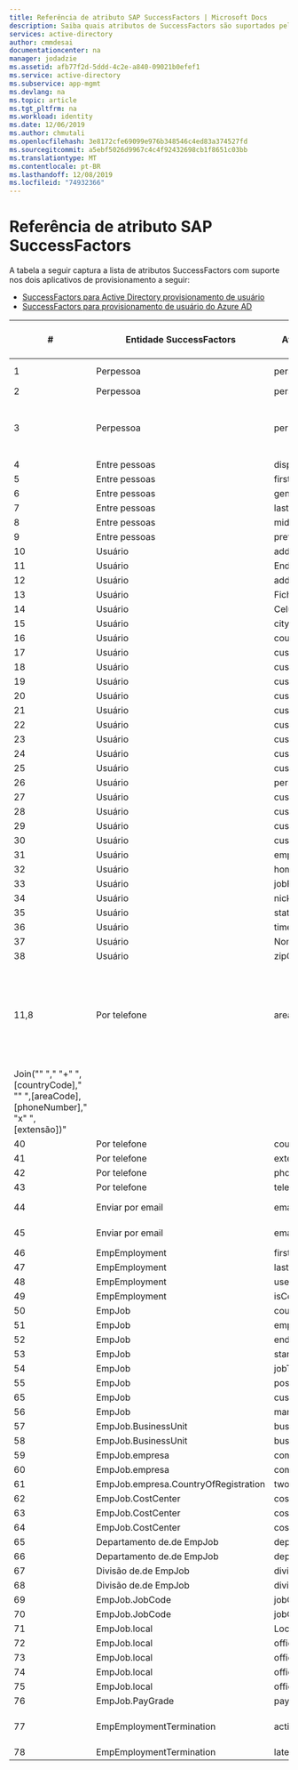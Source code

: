 ```yaml
---
title: Referência de atributo SAP SuccessFactors | Microsoft Docs
description: Saiba quais atributos de SuccessFactors são suportados pelo provisionamento controlado por SuccessFactors-HR
services: active-directory
author: cmmdesai
documentationcenter: na
manager: jodadzie
ms.assetid: afb77f2d-5ddd-4c2e-a840-09021b0efef1
ms.service: active-directory
ms.subservice: app-mgmt
ms.devlang: na
ms.topic: article
ms.tgt_pltfrm: na
ms.workload: identity
ms.date: 12/06/2019
ms.author: chmutali
ms.openlocfilehash: 3e8172cfe69099e976b348546c4ed83a374527fd
ms.sourcegitcommit: a5ebf5026d9967c4c4f92432698cb1f8651c03bb
ms.translationtype: MT
ms.contentlocale: pt-BR
ms.lasthandoff: 12/08/2019
ms.locfileid: "74932366"
---
```

# <a name="sap-successfactors-attribute-reference"></a>Referência de atributo SAP SuccessFactors

A tabela a seguir captura a lista de atributos SuccessFactors com suporte nos dois aplicativos de provisionamento a seguir: 
* [SuccessFactors para Active Directory provisionamento de usuário](../saas-apps/sap-successfactors-inbound-provisioning-tutorial.md)
* [SuccessFactors para provisionamento de usuário do Azure AD](../saas-apps/sap-successfactors-inbound-provisioning-cloud-only-tutorial.md) 

| \#                                                                                          | Entidade SuccessFactors                  | Atributo SuccessFactors     | Tipo de operação | Caminho da API do SuccessFactors OData                                                              | Mapeamento de atributo padrão AD/AD do Azure   | Comentário de processamento                                                                                                                                        |
|---------------------------------------------------------------------------------------------|----------------------------------------|------------------------------|----------------|--------------------------------------------------------------------------------------------|-----------------------------------------|----------------------------------------------------------------------------------------------------------------------------------------------------------|
| 1                                                                                           | Perpessoa                              | personIdExternal             | Leitura           | Perpessoa/personIdExternal                                                                 | employeeId                              | Usado como atributo correspondente                                                                                                                               |
| 2                                                                                           | Perpessoa                              | personId                     | Leitura           | Perpessoa/pessoaid                                                                         | \[não mapeado\]                          | ND                                                                                                                                                       |
| 3                                                                                           | Perpessoa                              | perPersonUuid                | Leitura           | Perpessoa/perPersonUuid                                                                    | \[não mapeado \- usado como âncora de origem\] | Durante a sincronização inicial, o serviço de provisionamento vincula o personUuid a objectGuid\. existentes                                                              |
| 4                                                                                           | Entre pessoas                            | displayName                  | Leitura           | Perperson/personalInfoNav/displayName                                                      | displayName                             | ND                                                                                                                                                       |
| 5                                                                                           | Entre pessoas                            | firstName                    | Leitura           | Perperson/personalInfoNav/firstName                                                        | givenName                               | ND                                                                                                                                                       |
| 6                                                                                           | Entre pessoas                            | gender                       | Leitura           | Perperson/personalInfoNav/sexo                                                           | \[não mapeado\]                          | ND                                                                                                                                                       |
| 7                                                                                           | Entre pessoas                            | lastName                     | Leitura           | Perperson/personalInfoNav/lastName                                                         | sn                                      | ND                                                                                                                                                       |
| 8                                                                                           | Entre pessoas                            | middleName                   | Leitura           | Perperson/personalInfoNav/middleware                                                       | \[não mapeado\]                          | ND                                                                                                                                                       |
| 9                                                                                           | Entre pessoas                            | preferência                | Leitura           | Perperson/personalInfoNav/preferencialname                                                    | \[não mapeado\]                          | ND                                                                                                                                                       |
| 10                                                                                          | Usuário                                   | addressLine1                 | Leitura           | Perperson/employmentNav/userNav/addressLine1                                               | streetAddress                           | ND                                                                                                                                                       |
| 11                                                                                          | Usuário                                   | Endereço2                 | Leitura           | Perperson/employmentNav/userNav/Endereço2                                               | \[não mapeado\]                          | ND                                                                                                                                                       |
| 12                                                                                          | Usuário                                   | addressLIne3                 | Leitura           | Perperson/employmentNav/userNav/addressLIne3                                               | \[não mapeado\]                          | ND                                                                                                                                                       |
| 13                                                                                          | Usuário                                   | Ficha                | Leitura           | Perperson/employmentNav/userNav/ficha                                              | \[não mapeado\]                          | ND                                                                                                                                                       |
| 14                                                                                          | Usuário                                   | Celular                    | Leitura           | Perperson/employmentNav/userNav/celular                                                  | \[não mapeado\]                          | ND                                                                                                                                                       |
| 15                                                                                          | Usuário                                   | city                         | Leitura           | Perperson/employmentNav/userNav/City                                                       | l                                       | ND                                                                                                                                                       |
| 16                                                                                          | Usuário                                   | country                      | Leitura           | Perpessoalmente/employmentNav/userNav/país                                                    | co                                      | ND                                                                                                                                                       |
| 17                                                                                          | Usuário                                   | custom01                     | Leitura           | Perperson/employmentNav/userNav/custom01                                                   | \[não mapeado\]                          | ND                                                                                                                                                       |
| 18                                                                                          | Usuário                                   | custom02                     | Leitura           | Perperson/employmentNav/userNav/custom02                                                   | \[não mapeado\]                          | ND                                                                                                                                                       |
| 19                                                                                          | Usuário                                   | custom03                     | Leitura           | Perperson/employmentNav/userNav/custom03                                                   | \[não mapeado\]                          | ND                                                                                                                                                       |
| 20                                                                                          | Usuário                                   | custom04                     | Leitura           | Perperson/employmentNav/userNav/custom04                                                   | \[não mapeado\]                          | ND                                                                                                                                                       |
| 21                                                                                          | Usuário                                   | custom05                     | Leitura           | Perperson/employmentNav/userNav/custom05                                                   | \[não mapeado\]                          | ND                                                                                                                                                       |
| 22                                                                                          | Usuário                                   | custom06                     | Leitura           | Perperson/employmentNav/userNav/custom06                                                   | \[não mapeado\]                          | ND                                                                                                                                                       |
| 23                                                                                          | Usuário                                   | custom07                     | Leitura           | Perperson/employmentNav/userNav/custom07                                                   | \[não mapeado\]                          | ND                                                                                                                                                       |
| 24                                                                                          | Usuário                                   | custom08                     | Leitura           | Perperson/employmentNav/userNav/custom08                                                   | \[não mapeado\]                          | ND                                                                                                                                                       |
| 25                                                                                          | Usuário                                   | custom09                     | Leitura           | Perperson/employmentNav/userNav/custom09                                                   | \[não mapeado\]                          | ND                                                                                                                                                       |
| 26                                                                                          | Usuário                                   | personalizado10                     | Leitura           | Perperson/employmentNav/userNav/personalizado10                                                   | \[não mapeado\]                          | ND                                                                                                                                                       |
| 27                                                                                          | Usuário                                   | custom11                     | Leitura           | Perperson/employmentNav/userNav/custom11                                                   | \[não mapeado\]                          | ND                                                                                                                                                       |
| 28                                                                                          | Usuário                                   | custom12                     | Leitura           | Perperson/employmentNav/userNav/Custom12                                                   | \[não mapeado\]                          | ND                                                                                                                                                       |
| 29                                                                                          | Usuário                                   | custom13                     | Leitura           | Perperson/employmentNav/userNav/custom13                                                   | \[não mapeado\]                          | ND                                                                                                                                                       |
| 30                                                                                          | Usuário                                   | custom14                     | Leitura           | Perperson/employmentNav/userNav/custom14                                                   | \[não mapeado\]                          | ND                                                                                                                                                       |
| 31                                                                                          | Usuário                                   | empId                        | Leitura           | Perperson/employmentNav/userNav/empId                                                      | \[não mapeado\]                          | ND                                                                                                                                                       |
| 32                                                                                          | Usuário                                   | homePhone                    | Leitura           | Perperson/employmentNav/userNav/homePhone                                                  | \[não mapeado\]                          | ND                                                                                                                                                       |
| 33                                                                                          | Usuário                                   | jobFamily                    | Leitura           | Perperson/employmentNav/userNav/jobFamily                                                  | \[não mapeado\]                          | ND                                                                                                                                                       |
| 34                                                                                          | Usuário                                   | nickname                     | Leitura           | Perperson/employmentNav/userNav/apelido                                                   | \[não mapeado\]                          | ND                                                                                                                                                       |
| 35                                                                                          | Usuário                                   | state                        | Leitura           | Perpessoalmente/employmentNav/userNav/State                                                      | st                                      | ND                                                                                                                                                       |
| 36                                                                                          | Usuário                                   | timeZone                     | Leitura           | Perperson/employmentNav/userNav/timeZone                                                   | \[não mapeado\]                          | ND                                                                                                                                                       |
| 37                                                                                          | Usuário                                   | Nome de Usuário                     | Leitura           | Perperson/employmentNav/userNav/username                                                   | samAccountName                          | ND                                                                                                                                                       |
| 38                                                                                          | Usuário                                   | zipCode                      | Leitura           | Perperson/employmentNav/userNav/zipCode                                                    | postalCode                              | ND                                                                                                                                                       |
| 11,8                                                                                          | Por telefone                               | areaCode                     | Leitura           | Perperson/phoneNav/areaCode                                                                | \[não mapeado\]                          | "O Azure AD escolhe apenas" "primário" "número de telefone do tipo" "trabalho" "\. Você pode usar a expressão para criar o número de telefone e mapeá-lo para telephoneNumber field\.  |
| Join\("" "," "\+" ",\[countryCode\]," "" ",\[areaCode\],\[phoneNumber\]," "x" ",\[extensão\]\)" |
| 40                                                                                          | Por telefone                               | countryCode                  | Leitura           | Perperson/phoneNav/countryCode                                                             | \[não mapeado\]                          |
| 41                                                                                          | Por telefone                               | extensão                    | Leitura           | Perpessoa/phoneNav/extensão                                                               | \[não mapeado\]                          |
| 42                                                                                          | Por telefone                               | phoneNumber                  | Leitura           | Perperson/phoneNav/phoneNumber                                                             | \[não mapeado\]                          |
| 43                                                                                          | Por telefone                               | telefonetype                    | Leitura           | Perpessoalmente/phoneNav/PhoneType                                                               | \[não mapeado\]                          |
| 44                                                                                          | Enviar por email                               | emailAddress                 | Leitura, Gravação    | Perperson/emailNav/emailAddress                                                            | mail                                    | ND                                                                                                                                                       |
| 45                                                                                          | Enviar por email                               | emailtype                    | Leitura           | Perpessoalmente/emailNav/emailtype                                                               | \[não mapeado\]                          | Somente o email de trabalho é processado                                                                                                                             |
| 46                                                                                          | EmpEmployment                          | firstDateWorked              | Leitura           | Perperson/employmentNav/firstDateWorked                                                    | \[não mapeado\]                          | ND                                                                                                                                                       |
| 47                                                                                          | EmpEmployment                          | lastDateWorked               | Leitura           | Perperson/employmentNav/lastDateWorked                                                     | \[não mapeado\]                          | ND                                                                                                                                                       |
| 48                                                                                          | EmpEmployment                          | userId                       | Leitura           | Perperson/employmentNav/userId                                                             | \[não mapeado\]                          | ND                                                                                                                                                       |
| 49                                                                                          | EmpEmployment                          | isContingentWorker           | Leitura           | Perperson/employmentNav/IsContingentWorker                                                 | \[não mapeado\]                          | ND                                                                                                                                                       |
| 50                                                                                          | EmpJob                                 | countryOfCompany             | Leitura           | Perperson/employmentNav/jobInfoNav/countryOfCompany                                        | \[não mapeado\]                          | ND                                                                                                                                                       |
| 51                                                                                          | EmpJob                                 | emplStatus                   | Leitura           | Perperson/employmentNav/jobInfoNav/emplStatus                                              | \[não mapeado\]                          | ND                                                                                                                                                       |
| 52                                                                                          | EmpJob                                 | endDate                      | Leitura           | Perperson/employmentNav/jobInfoNav/endDate                                                 | \[não mapeado\]                          | ND                                                                                                                                                       |
| 53                                                                                          | EmpJob                                 | startDate                    | Leitura           | Perperson/employmentNav/jobInfoNav/startDate                                               | \[não mapeado\]                          | ND                                                                                                                                                       |
| 54                                                                                          | EmpJob                                 | jobTitle                     | Leitura           | Perperson/employmentNav/jobInfoNav/jobTitle                                                | título                                   | ND                                                                                                                                                       |
| 55                                                                                          | EmpJob                                 | position                     | Leitura           | Perperson/employmentNav/jobInfoNav/posição                                                | \[não mapeado\]                          | ND                                                                                                                                                       |
| 65                                                                                          | EmpJob                                 | customString13               | Leitura           | Perperson/employmentNav/jobInfoNav/customString13                                          | \[não mapeado\]                          | ND                                                                                                                                                       |
| 56                                                                                          | EmpJob                                 | managerId                    | Leitura           | Perpessoalmente/employmentNav/jobInfoNav/ManagerID                                               | manager                                 | ND                                                                                                                                                       |
| 57                                                                                          | EmpJob\.BusinessUnit                   | businessUnit                 | Leitura           | Perperson/employmentNav/jobInfoNav/businessUnitNav/Name\_localizado                         | \[não mapeado\]                          | ND                                                                                                                                                       |
| 58                                                                                          | EmpJob\.BusinessUnit                   | businessUnitId               | Leitura           | Perperson/employmentNav/jobInfoNav/businessUnitNav/externalCode                            | \[não mapeado\]                          | ND                                                                                                                                                       |
| 59                                                                                          | EmpJob\.empresa                        | company                      | Leitura           | Perperson/employmentNav/jobInfoNav/companyNav/Name\_localizado                              | \[não mapeado\]                          | ND                                                                                                                                                       |
| 60                                                                                          | EmpJob\.empresa                        | companyId                    | Leitura           | Perperson/employmentNav/jobInfoNav/companyNav/externalCode                                 | \[não mapeado\]                          | ND                                                                                                                                                       |
| 61                                                                                          | EmpJob\.empresa\.CountryOfRegistration | twoCharCountryCode           | Leitura           | Perperson/employmentNav/jobInfoNav/companyNav/countryOfRegistrationNav/twoCharCountryCode  | c                                       | ND                                                                                                                                                       |
| 62                                                                                          | EmpJob\.CostCenter                     | costCenter                   | Leitura           | Perperson/employmentNav/jobInfoNav/costCenterNav/Name\_localizado                           | \[não mapeado\]                          | ND                                                                                                                                                       |
| 63                                                                                          | EmpJob\.CostCenter                     | costCenterId                 | Leitura           | Perperson/employmentNav/jobInfoNav/costCenterNav/externalCode                              | \[não mapeado\]                          | ND                                                                                                                                                       |
| 64                                                                                          | EmpJob\.CostCenter                     | costCenterDescription        | Leitura           | Perperson/employmentNav/jobInfoNav/costCenterNav/Descrição\_localizado                    | \[não mapeado\]                          | ND                                                                                                                                                       |
| 65                                                                                          | Departamento de\.de EmpJob                     | department                   | Leitura           | Perperson/employmentNav/jobInfoNav/departmentNav/Name\_localizado                           | department                              | ND                                                                                                                                                       |
| 66                                                                                          | Departamento de\.de EmpJob                     | departmentId                 | Leitura           | Perperson/employmentNav/jobInfoNav/departmentNav/externalCode                              | \[não mapeado\]                          | ND                                                                                                                                                       |
| 67                                                                                          | Divisão de\.de EmpJob                       | division                     | Leitura           | Perperson/employmentNav/jobInfoNav/divisionNav/Name\_localizado                             | company                                 | ND                                                                                                                                                       |
| 68                                                                                          | Divisão de\.de EmpJob                       | divisionId                   | Leitura           | Perperson/employmentNav/jobInfoNav/divisionNav/externalCode                                | \[não mapeado\]                          | ND                                                                                                                                                       |
| 69                                                                                          | EmpJob\.JobCode                        | jobCode                      | Leitura           | Perperson/employmentNav/jobInfoNav/jobCodeNav/Name\_localizado                              | \[não mapeado\]                          | ND                                                                                                                                                       |
| 70                                                                                          | EmpJob\.JobCode                        | jobCodeId                    | Leitura           | Perperson/employmentNav/jobInfoNav/jobCodeNav/externalCode                                 | \[não mapeado\]                          | ND                                                                                                                                                       |
| 71                                                                                          | EmpJob\.local                       | LocalName                 | Leitura           | Perperson/employmentNav/jobInfoNav/locationNav/Name                                        | \[não mapeado\]                          | ND                                                                                                                                                       |
| 72                                                                                          | EmpJob\.local                       | officeLocationAddress        | Leitura           | Perperson/employmentNav/jobInfoNav/locationNav/addressAddress1                             | streetAddress                           | ND                                                                                                                                                       |
| 73                                                                                          | EmpJob\.local                       | officeLocationCity           | Leitura           | Perperson/employmentNav/jobInfoNav/locationNav/addressCity                                 | \[não mapeado\]                          | ND                                                                                                                                                       |
| 74                                                                                          | EmpJob\.local                       | officeLocationCustomString4  | Leitura           | Perperson/employmentNav/jobInfoNav/locationNav/customString4                               | \[não mapeado\]                          | ND                                                                                                                                                       |
| 75                                                                                          | EmpJob\.local                       | officeLocationZipCode        | Leitura           | Perperson/employmentNav/jobInfoNav/locationNav/addressZipCode                              | postalCode                              | ND                                                                                                                                                       |
| 76                                                                                          | EmpJob\.PayGrade                       | payGrade                     | Leitura           | Perperson/employmentNav/jobInfoNav/payGradeNav/Name                                        | \[não mapeado\]                          | ND                                                                                                                                                       |
| 77                                                                                          | EmpEmploymentTermination               | activeEmploymentsCount       | Leitura           | Perperson/personEmpTerminationInfoNav/activeEmploymentsCount                               | accountEnabled                          | se activeEmploymentsCount = 0, desabilite o account\.                                                                                                       |
| 78                                                                                          | EmpEmploymentTermination               | latestTerminationDate        | Leitura           | Perperson/personEmpTerminationInfoNav/latestTerminationDate                                | \[não mapeado\]                          | ND                                                                                                                                                       |
